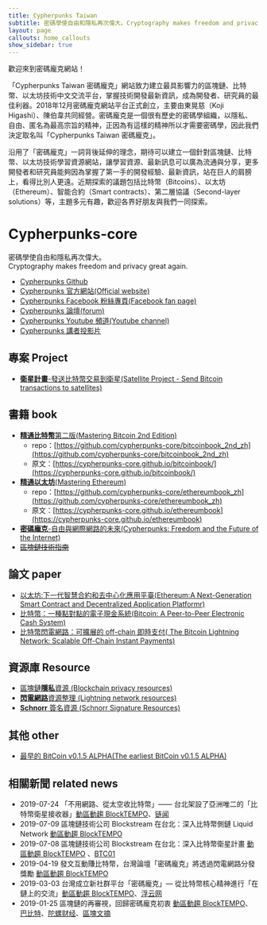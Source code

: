 ```yaml
---
title: Cypherpunks Taiwan
subtitle: 密碼學使自由和隱私再次偉大。Cryptography makes freedom and privacy great again.
layout: page
callouts: home_callouts
show_sidebar: true
---
```

歡迎來到密碼龐克網站！

「Cypherpunks Taiwan 密碼龐克」網站致力建立最具影響力的區塊鏈、比特幣、以太坊技術中文交流平台，掌握技術開發最新資訊，成為開發者、研究員的最佳利器。2018年12月密碼龐克網站平台正式創立，主要由東晃慈（Koji Higashi）、陳伯韋共同經營。密碼龐克是一個很有歷史的密碼學組織，以隱私、自由、匿名為最高宗旨的精神，正因為有這樣的精神所以才需要密碼學，因此我們決定取名叫「Cypherpunks Taiwan 密碼龐克」。

沿用了「密碼龐克」一詞背後延伸的理念，期待可以建立一個針對區塊鏈、比特幣、以太坊技術學習資源網站，讓學習資源、最新訊息可以廣為流通與分享，更多開發者和研究員能夠因為掌握了第一手的開發經驗、最新資訊，站在巨人的肩膀上，看得比別人更遠。近期探索的議題包括比特幣（Bitcoins）、以太坊（Ethereum）、智能合約（Smart contracts）、第二層協議（Second-layer solutions）等，主題多元有趣，歡迎各界好朋友與我們一同探索。

# Cypherpunks-core
密碼學使自由和隱私再次偉大。    
Cryptography makes freedom and privacy great again.

* [Cypherpunks Github](https://github.com/cypherpunks-core)
* [Cypherpunks 官方網站(Official website)](https://cypherpunks.tech/)
* [Cypherpunks Facebook 粉絲專頁(Facebook fan page)](https://www.facebook.com/CypherpunksTW/)
* [Cypherpunks 論壇(forum)](https://forum.cypherpunks.tech/)
* [Cypherpunks Youtube 頻道(Youtube channel)](https://www.youtube.com/channel/UCBRErExyxjRSuPLBjfL2GVA)
* [Cypherpunks 講者投影片](http://sc.piee.pw/F9Z9V)

## 專案 Project
* [**衛星計畫**-發送比特幣交易到衛星(Satellite Project - Send Bitcoin transactions to satellites)](https://github.com/cypherpunks-core/Satellite-project)

## 書籍 book
* [**精通比特幣**第二版(Mastering Bitcoin 2nd Edition)](https://cypherpunks-core.github.io/bitcoinbook_2nd_zh/)
    * repo：[https://github.com/cypherpunks-core/bitcoinbook_2nd_zh](https://github.com/cypherpunks-core/bitcoinbook_2nd_zh)
    * 原文：[https://cypherpunks-core.github.io/bitcoinbook/](https://cypherpunks-core.github.io/bitcoinbook/)
* [**精通以太坊**(Mastering Ethereum)](https://cypherpunks-core.github.io/ethereumbook_zh/)
    * repo：[https://github.com/cypherpunks-core/ethereumbook_zh](https://github.com/cypherpunks-core/ethereumbook_zh)
    * 原文：[https://cypherpunks-core.github.io/ethereumbook](https://cypherpunks-core.github.io/ethereumbook)
* [**密碼龐克**-自由與網際網路的未來(Cypherpunks: Freedom and the Future of the Internet)](https://github.com/cypherpunks-core/cyherpunksbook_zh)
* [~~區塊鏈技術指南~~](https://github.com/cypherpunks-core/blockchain_guide_zh)

## 論文 paper
* [以太坊:下一代智慧合約和去中心化應用平臺(Ethereum:A Next-Generation Smart Contract and Decentralized Application Platformr)](https://github.com/cypherpunks-core/ethereum_whitepaper_zh)
* [比特幣：一種點對點的電子現金系統(Bitcoin: A Peer-to-Peer Electronic Cash System)](https://github.com/cypherpunks-core/bitcoin_whitepaper_zh)
* [比特幣閃電網路：可擴展的 off-chain 即時支付( The Bitcoin Lightning Network: Scalable Off-Chain Instant Payments)](https://github.com/cypherpunks-core/lightning_network_whitepaper_zh)

## 資源庫 Resource
* [區塊鏈**隱私**資源  (Blockchain privacy resources)](https://github.com/cypherpunks-core/blockchain_privacy_resources_zh)
* [**閃電網路**資源整理  (Lightning network resources)](https://github.com/cypherpunks-core/Lightning_network_resources_zh)
* [**Schnorr** 簽名資源  (Schnorr Signature Resources)](https://github.com/cypherpunks-core/Schnorr_Signature_Resources_zh)

## 其他 other
* [最早的 BitCoin v0.1.5 ALPHA(The earliest BitCoin v0.1.5 ALPHA)](https://github.com/cypherpunks-core/bitcoin)

## 相關新聞 related news

* 2019-07-24 「不用網路、從太空收比特幣」—— 台北架設了亞洲唯二的「比特幣衛星接收器」[動區動趨 BlockTEMPO](https://www.blocktempo.com/cypherpunks-sets-the-blockstream-satellite-receiver/)、[链闻](https://www.chainnews.com/articles/271121801596.htm)
* 2019-07-09 區塊鏈技術公司 Blockstream 在台北：深入比特幣側鏈 Liquid Network [動區動趨 BlockTEMPO](https://www.blocktempo.com/blockstream-explained-liquid-network-in-cypherpunks-taiwan/)
* 2019-07-08 區塊鏈技術公司 Blockstream 在台北：深入比特幣衛星計畫 [動區動趨 BlockTEMPO](https://www.blocktempo.com/blockstream-in-taiwna-sharing-their-blockstream-satellite-project/) 、[BTC01](https://btc01.co/?p=18563)
* 2019-04-19 發文互動賺比特幣，台灣論壇「密碼龐克」將透過閃電網路分發獎勵 [動區動趨 BlockTEMPO](https://www.blocktempo.com/cypherpunk-taiwan-lightning-tipping/)
* 2019-03-03 台灣成立新社群平台「密碼龐克」— 從比特幣核心精神進行「在鏈上的交流」[動區動趨 BlockTEMPO](https://www.blocktempo.com/cypher-punk-taiwan-forum/)、[浮云网](http://fuyun.one/block-3063.html)
*  2019-01-25 區塊鏈的再審視，回歸密碼龐克初衷 [動區動趨 BlockTEMPO](https://www.blocktempo.com/cypherpunk-blockchain-re-evaluation-2/)、[巴比特](https://www.8btc.com/article/356346)、[陀螺财经](https://www.tuoluocaijing.cn/article/detail-28371.html)、[區塊文摘](https://www.blocksummary.com/%E3%80%8C%E5%8D%80%E5%A1%8A%E9%8F%88%E7%9A%84%E5%86%8D%E5%AF%A9%E8%A6%96%EF%BC%8C%E5%9B%9E%E6%AD%B8%E5%AF%86%E7%A2%BC%E9%BE%90%E5%85%8B%E5%88%9D%E8%A1%B7%E3%80%8D-%E6%AF%94%E7%89%B9/)
